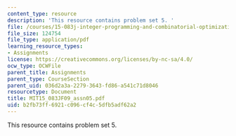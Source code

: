 ```yaml
---
content_type: resource
description: 'This resource contains problem set 5. '
file: /courses/15-083j-integer-programming-and-combinatorial-optimization-fall-2009/b2fb73ff6921c096cf4c5dfb5adf62a2_MIT15_083JF09_assn05.pdf
file_size: 124754
file_type: application/pdf
learning_resource_types:
- Assignments
license: https://creativecommons.org/licenses/by-nc-sa/4.0/
ocw_type: OCWFile
parent_title: Assignments
parent_type: CourseSection
parent_uid: 036d2a3a-2279-3643-fd86-a541c71d8046
resourcetype: Document
title: MIT15_083JF09_assn05.pdf
uid: b2fb73ff-6921-c096-cf4c-5dfb5adf62a2
---
```

This resource contains problem set 5. 